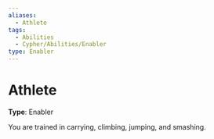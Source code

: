 ```yaml
---
aliases:
  - Athlete
tags:
  - Abilities
  - Cypher/Abilities/Enabler
type: Enabler
---
```


# Athlete

**Type**: Enabler

You are trained in carrying, climbing, jumping, and smashing.
